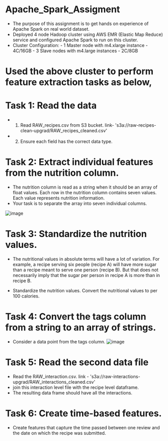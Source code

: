 # Apache_Spark_Assigment

- The purpose of this assignment is to get hands on experience of Apache Spark on real world dataset.
- Deployed 4 node Hadoop cluster using AWS EMR (Elastic Map Reduce) service and configured Apache Spark to run on this cluster.
- Cluster Configuration:
      - 1 Master node with m4.xlarge instance - 4C/16GB
      - 3 Slave nodes with m4.large instances - 2C/8GB

# Used the above cluster to perform feature extraction tasks as below,

# Task 1: Read the data
- 1) Read RAW_recipes.csv from S3 bucket. link- 's3a://raw-recipes-clean-upgrad/RAW_recipes_cleaned.csv'
- 2) Ensure each field has the correct data type.

# Task 2: Extract individual features from the nutrition column.
- The nutrition column is read as a string when it should be an array of float values. Each row in the nutrition column contains seven values. Each value represents nutrition information.
- Your task is to separate the array into seven individual columns.

![image](https://github.com/devendra2595/Apache_Spark_EDA/assets/116253033/99936223-9fcb-4bcb-95f9-a6ce48ae4d63)


# Task 3: Standardize the nutrition values.
- The nutritional values in absolute terms will have a lot of variation. For example, a recipe serving six people (recipe A) will have more sugar than a recipe meant to serve one person (recipe B). 
But that does not necessarily imply that the sugar per person in recipe A is more than in recipe B. 

- Standardize the nutrition values. Convert the nutritional values to per 100 calories.

# Task 4: Convert the tags column from a string to an array of strings.
- Consider a data point from the tags column.
  ![image](https://github.com/devendra2595/Apache_Spark_EDA/assets/116253033/463416ea-6d2c-4eb5-9739-af89c62160b4)

# Task 5: Read the second data file
- Read the RAW_interaction.csv. link - 's3a://raw-interactions-upgrad/RAW_interactions_cleaned.csv'
- join this interaction level file with the recipe level dataframe.
- The resulting data frame should have all the interactions.


# Task 6:  Create time-based features.
- Create features that capture the time passed between one review and the date on which the recipe was submitted.
